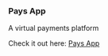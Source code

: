 ### Pays App

A virtual payments platform

Check it out here: <a href="https://pays.aceducky.deno.net/" target="_blank">Pays App</a>
